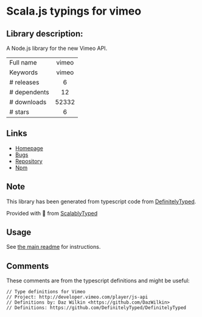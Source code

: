 
# Scala.js typings for vimeo


## Library description:
A Node.js library for the new Vimeo API.

|                    |                 |
| ------------------ | :-------------: |
| Full name          | vimeo |
| Keywords           | vimeo |
| # releases         | 6 |
| # dependents       | 12 |
| # downloads        | 52332 |
| # stars            | 6 |

## Links
- [Homepage](https://developer.vimeo.com/)
- [Bugs](https://github.com/vimeo/vimeo.js/issues)
- [Repository](https://github.com/vimeo/vimeo.js)
- [Npm](https://www.npmjs.com/package/vimeo)
    


## Note
This library has been generated from typescript code from [DefinitelyTyped](https://definitelytyped.org).

Provided with :purple_heart: from [ScalablyTyped](https://github.com/oyvindberg/ScalablyTyped)

## Usage
See [the main readme](../../readme.md) for instructions.

## Comments

These comments are from the typescript definitions and might be useful:
```
// Type definitions for Vimeo
// Project: http://developer.vimeo.com/player/js-api
// Definitions by: Daz Wilkin <https://github.com/DazWilkin>
// Definitions: https://github.com/DefinitelyTyped/DefinitelyTyped

```

